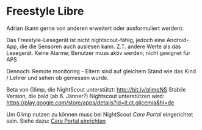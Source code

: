# Freestyle Libre


Adrian (kann gerne von anderen erweitert oder ausformuliert werden):

Das Freestyle-Lesegerät ist nicht nightscout-fähig, jedoch eine Android-App, die die Sensoren auch auslesen kann.
Z.T. andere Werte als das Lesegerät.
Keine Alarme; Benutzer muss aktiv werden; nicht geeignet für APS

Dennoch: Remote monitoring - Eltern sind auf gleichem Stand wie das Kind / Lehrer und sehen ob gemessen wurde.

Beta von Glimp, die NightScout unterstützt: http://bit.ly/glimpNS
Stabile Version, die bald (ab 6. Jänner?) Nightscout unterstützen wird: https://play.google.com/store/apps/details?id=it.ct.glicemia&hl=de

Um Glimp nutzen zu können muss bei NightScout *Care Portal* eingerichtet sein. Siehe dazu: [Care Portal einrichten](/nightscout/care_portal.md)